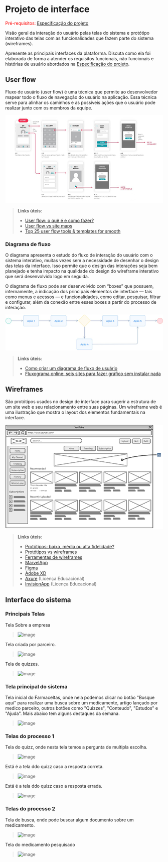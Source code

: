 
# Projeto de interface

<span style="color:red">Pré-requisitos: <a href="02-Especificacao.md"> Especificação do projeto</a></span>

Visão geral da interação do usuário pelas telas do sistema e protótipo interativo das telas com as funcionalidades que fazem parte do sistema (wireframes).

 Apresente as principais interfaces da plataforma. Discuta como ela foi elaborada de forma a atender os requisitos funcionais, não funcionais e histórias de usuário abordados na <a href="02-Especificacao.md"> Especificação do projeto</a></span>.

 ## User flow

Fluxo de usuário (user flow) é uma técnica que permite ao desenvolvedor mapear todo o fluxo de navegação do usuário na aplicação. Essa técnica serve para alinhar os caminhos e as possíveis ações que o usuário pode realizar junto com os membros da equipe.

![Exemplo de user flow](images/user_flow.jpg)

> **Links úteis**:
> - [User flow: o quê é e como fazer?](https://medium.com/7bits/fluxo-de-usu%C3%A1rio-user-flow-o-que-%C3%A9-como-fazer-79d965872534)
> - [User flow vs site maps](http://designr.com.br/sitemap-e-user-flow-quais-as-diferencas-e-quando-usar-cada-um/)
> - [Top 25 user flow tools & templates for smooth](https://www.mockplus.com/blog/post/user-flow-tools)

### Diagrama de fluxo

O diagrama apresenta o estudo do fluxo de interação do usuário com o sistema interativo, muitas vezes sem a necessidade de desenhar o design das telas da interface. Isso permite que o design das interações seja bem planejado e tenha impacto na qualidade do design do wireframe interativo que será desenvolvido logo em seguida.

O diagrama de fluxo pode ser desenvolvido com “boxes” que possuem, internamente, a indicação dos principais elementos de interface — tais como menus e acessos — e funcionalidades, como editar, pesquisar, filtrar e configurar, além da conexão entre esses boxes a partir do processo de interação.

![Exemplo de diagrama de fluxo](images/diagrama_fluxo.jpg)

> **Links úteis**:
> - [Como criar um diagrama de fluxo de usuário](https://www.lucidchart.com/blog/how-to-make-a-user-flow-diagram)
> - [Fluxograma online: seis sites para fazer gráfico sem instalar nada](https://www.techtudo.com.br/listas/2019/03/fluxograma-online-seis-sites-para-fazer-grafico-sem-instalar-nada.ghtml)

## Wireframes

São protótipos usados no design de interface para sugerir a estrutura de um site web e seu relacionamento entre suas páginas. Um wireframe web é uma ilustração que mostra o layout dos elementos fundamentais na interface.

![Exemplo de wireframe](images/wireframe.png)
 
> **Links úteis**:
> - [Protótipos: baixa, média ou alta fidelidade?](https://medium.com/ladies-that-ux-br/prot%C3%B3tipos-baixa-m%C3%A9dia-ou-alta-fidelidade-71d897559135)
> - [Protótipos vs wireframes](https://www.nngroup.com/videos/prototypes-vs-wireframes-ux-projects/)
> - [Ferramentas de wireframes](https://rockcontent.com/blog/wireframes/)
> - [MarvelApp](https://marvelapp.com/developers/documentation/tutorials/)
> - [Figma](https://www.figma.com/)
> - [Adobe XD](https://www.adobe.com/br/products/xd.html#scroll)
> - [Axure](https://www.axure.com/edu) (Licença Educacional)
> - [InvisionApp](https://www.invisionapp.com/) (Licença Educacional)


## Interface do sistema

###  Principais Telas

Tela Sobre a empresa
> ![image](https://github.com/user-attachments/assets/208f25d4-cae3-4735-93b6-9bdd4b0d5925)

Tela criada por parceiro.
> ![image](https://github.com/user-attachments/assets/2124f838-17d3-46de-9dbc-3b19926fb499)

Tela de quizzes.
> ![image](https://github.com/user-attachments/assets/97401b3d-fd54-4235-8521-8d159fd01c90)



### Tela principal do sistema

Tela inicial do Farmaceltas, onde nela podemos clicar no botão "Busque aqui" para realizar uma busca sobre um medicamente, artigo lançado por medico parceiro, outros botões como "Quizzes", "Conteudo", "Estudos" e "Ajuda". Mais abaixo tem alguns destaques da semana.

> ![image](https://github.com/user-attachments/assets/7f8d3164-9ac4-4803-97dc-7c97c87bacf6)



###  Telas do processo 1

Tela do quizz, onde nesta tela temos a pergunta de multipla escolha.
> ![image](https://github.com/user-attachments/assets/f20b9e99-6927-4271-b122-c54db31fa778)


Está é a tela ddo quizz caso a resposta correta.

> ![image](https://github.com/user-attachments/assets/9f5e4931-503c-4f84-a5ac-3ad2f46553e7)


Está é a tela ddo quizz caso a resposta errada.

> ![image](https://github.com/user-attachments/assets/d67d5a28-58a5-4579-90a7-b1855ef5f552)


### Telas do processo 2

Tela de busca, onde pode buscar algum documento sobre um medicamento.

> ![image](https://github.com/user-attachments/assets/6ae68342-8945-4f01-b2b8-917fd8801b98)


Tela do medicamento pesquisado

> ![image](https://github.com/user-attachments/assets/4c694054-97ad-4101-8c0c-c0126e074eb8)

